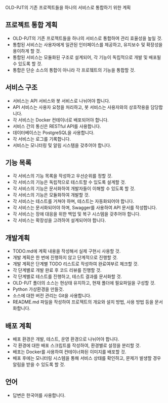 
OLD-PJT의 기존 프로젝트들을 하나의 서비스로 통합하기 위한 계획

## 프로젝트 통합 계획
- OLD-PJT의 기존 프로젝트들을 하나의 서비스로 통합하여 관리 효율성을 높일 것.
- 통합된 서비스는 사용자에게 일관된 인터페이스를 제공하고, 유지보수 및 확장성을 용이하게 할 것.
- 통합된 서비스는 모듈화된 구조로 설계되어, 각 기능이 독립적으로 개발 및 배포될 수 있도록 할 것.
- 통합은 단순 소스의 통합이 아니라 각 프로젴트의 기능을 통합할 것.

## 서비스 구조
- 서비스는 API 서비스와 봇 서비스로 나뉘어야 합니다.
- API 서비스는 사용자 요청을 처리하고, 봇 서비스는 사용자와의 상호작용을 담당합니다.
- 각 서비스는 Docker 컨테이너로 배포되어야 합니다.
- 서비스 간의 통신은 RESTful API를 사용합니다.  
- 데이터베이스는 PostgreSQL을 사용합니다.
- 각 서비스는 로그를 기록합니다.
- 서비스는 모니터링 및 알림 시스템을 갖추어야 합니다.  

## 기능 목록
- 각 서비스의 기능 목록을 작성하고 우선순위를 정할 것.
- 각 서비스의 기능은 독립적으로 테스트할 수 있도록 설계할 것.
- 각 서비스의 기능은 문서화하여 개발자들이 이해할 수 있도록 할 것.
- 각 서비스의 기능은 모듈화하여 개발할 것. 
- 각 서비스는 테스트를 거쳐야 하며, 테스트는 자동화되어야 합니다.
- 각 서비스는 문서화되어야 하며, Swagger를 사용하여 API 문서를 작성합니다.
- 각 서비스는 장애 대응을 위한 백업 및 복구 시스템을 갖추어야 합니다.
- 각 서비스는 확장성을 고려하여 설계되어야 합니다. 

## 개발계획
- TODO.md에 계획 내용을 작성해서 실제 구현시 사용할 것.
- 개발 계획은 한 번에 진행하지 않고 단계적으로 진행할 것.
- 개발 계획은 단계별 TODO 리스트로 작성하여 완료여부르 체크할 것.
- 각 단계별로 개발 완료 후 코드 리뷰를 진행할 것.
- 각 단계별로 테스트를 진행하고, 테스트 결과를 문서화할 것. 
- OLD-PJT 폴더의 소스는 현상태 유지하고, 현재 폴더에 필요파일을 구성할 것.
- Python 가상환경을 만들것.
- 소스에 대한 버전 관리는 Git을 사용합니다.
- README.md 파일을 작성하여 프로젝트의 개요와 설치 방법, 사용 방법 등을 문서화합니다.

## 배포 계획
- 배포 환경은 개발, 테스트, 운영 환경으로 나뉘어야 합니다.
- 각 환경에 대한 배포 스크립트를 작성하여, 환경별로 설정을 분리할 것.
- 배포는 Docker를 사용하여 컨테이너화된 이미지를 배포할 것.
- 배포 후에는 모니터링 시스템을 통해 서비스 상태를 확인하고, 문제가 발생할 경우 알림을 받을 수 있도록 할 것.

## 언어
- 답변은 한국어를 사용합니다.

